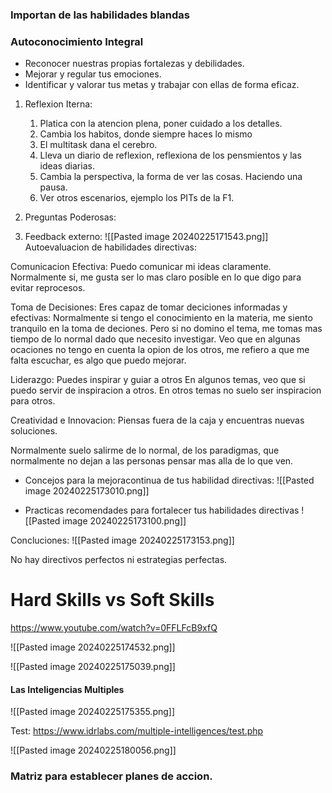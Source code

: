 ### Importan de las habilidades blandas

### Autoconocimiento Integral
- Reconocer nuestras propias fortalezas y debilidades.
- Mejorar y regular tus emociones.
- Identificar y valorar tus metas y trabajar con ellas de forma eficaz.
1. Reflexion Iterna:
	1. Platica con la atencion plena, poner cuidado a los detalles.
	2. Cambia los habitos, donde siempre haces lo mismo
	3. El multitask dana el cerebro.
	4. Lleva un diario de reflexion, reflexiona de los pensmientos y las ideas diarias.
	5. Cambia la perspectiva, la forma de ver las cosas. Haciendo una pausa.
	6. Ver otros escenarios, ejemplo los PITs de la F1.
	
2. Preguntas Poderosas:
3. Feedback externo:
![[Pasted image 20240225171543.png]]
Autoevaluacion de habilidades directivas:

Comunicacion Efectiva: Puedo comunicar mi ideas claramente.
Normalmente si, me gusta ser lo mas claro posible en lo que digo para evitar reprocesos.

Toma de Decisiones:
Eres capaz de tomar deciciones informadas y efectivas:
Normalmente si tengo el conocimiento en la materia, me siento tranquilo en la toma de deciones. Pero si no domino el tema, me tomas mas tiempo de lo normal dado que necesito investigar.
Veo que en algunas ocaciones no tengo en cuenta la opion de los otros, me refiero a que me falta escuchar, es algo que puedo mejorar.

Liderazgo: Puedes inspirar y guiar a otros
En algunos temas, veo que si puedo servir de inspiracion a otros. 
En otros temas no suelo ser inspiracion para otros.

Creatividad e Innovacion:
Piensas fuera de la caja y encuentras nuevas soluciones.

Normalmente suelo salirme de lo normal, de los paradigmas, que normalmente no dejan a las personas pensar mas alla de lo que ven.

- Concejos para la mejoracontinua de tus habilidad directivas: 
![[Pasted image 20240225173010.png]]

- Practicas recomendades para fortalecer tus habilidades directivas
![[Pasted image 20240225173100.png]]

Concluciones:
![[Pasted image 20240225173153.png]]

No hay directivos perfectos ni estrategias perfectas.
# Hard Skills vs Soft Skills
https://www.youtube.com/watch?v=0FFLFcB9xfQ


![[Pasted image 20240225174532.png]]

![[Pasted image 20240225175039.png]]


#### Las Inteligencias Multiples
![[Pasted image 20240225175355.png]]

Test:
https://www.idrlabs.com/multiple-intelligences/test.php

![[Pasted image 20240225180056.png]]



### Matriz para establecer planes de accion.

